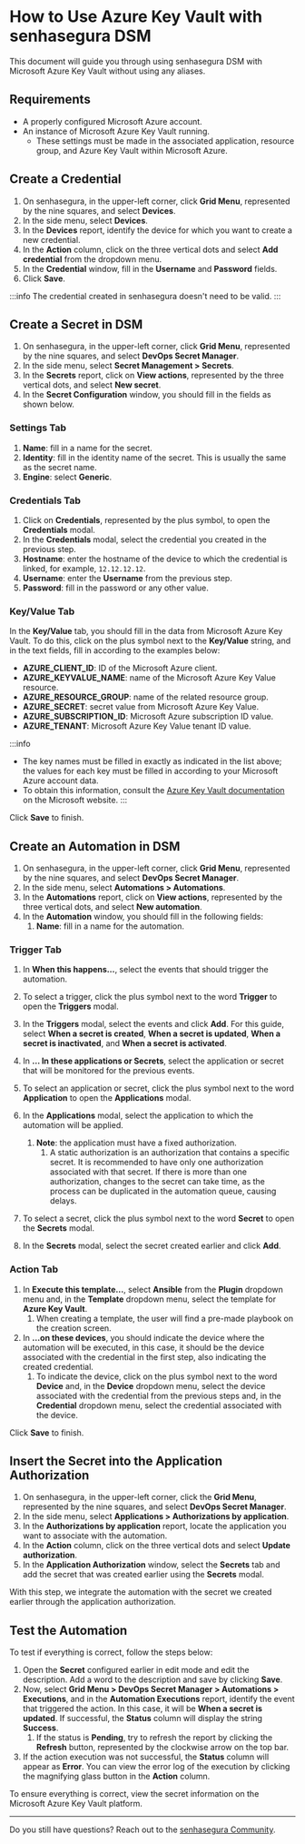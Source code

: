 # How to Use Azure Key Vault with senhasegura DSM

This document will guide you through using senhasegura DSM with Microsoft Azure Key Vault without using any aliases.

## Requirements

- A properly configured Microsoft Azure account.
- An instance of Microsoft Azure Key Vault running.
    - These settings must be made in the associated application, resource group, and Azure Key Vault within Microsoft Azure.

## Create a Credential

1. On senhasegura, in the upper-left corner, click **Grid Menu**, represented by the nine squares, and select **Devices**.
2. In the side menu, select **Devices**.
3. In the **Devices** report, identify the device for which you want to create a new credential.
4. In the **Action** column, click on the three vertical dots and select **Add credential** from the dropdown menu.
5. In the **Credential** window, fill in the **Username** and **Password** fields.
6. Click **Save**.

:::info
The credential created in senhasegura doesn't need to be valid.
:::

## Create a Secret in DSM

1. On senhasegura, in the upper-left corner, click **Grid Menu**, represented by the nine squares, and select **DevOps Secret Manager**.
2. In the side menu, select **Secret Management > Secrets**.
3. In the **Secrets** report, click on **View actions**, represented by the three vertical dots, and select **New secret**.
4. In the **Secret Configuration** window, you should fill in the fields as shown below.

### Settings Tab

1. **Name**: fill in a name for the secret.
2. **Identity**: fill in the identity name of the secret. This is usually the same as the secret name.
3. **Engine**: select **Generic**.

### Credentials Tab

1. Click on **Credentials**, represented by the plus symbol, to open the **Credentials** modal.
2. In the **Credentials** modal, select the credential you created in the previous step.
3. **Hostname**: enter the hostname of the device to which the credential is linked, for example, `12.12.12.12`.
4. **Username**: enter the **Username** from the previous step.
5. **Password**: fill in the password or any other value.

### Key/Value Tab

In the **Key/Value** tab, you should fill in the data from Microsoft Azure Key Vault. To do this, click on the plus symbol next to the **Key/Value** string, and in the text fields, fill in according to the examples below:

- **AZURE_CLIENT_ID**: ID of the Microsoft Azure client.
- **AZURE_KEYVALUE_NAME**: name of the Microsoft Azure Key Value resource.
- **AZURE_RESOURCE_GROUP**: name of the related resource group.
- **AZURE_SECRET**: secret value from Microsoft Azure Key Value.
- **AZURE_SUBSCRIPTION_ID**: Microsoft Azure subscription ID value.
- **AZURE_TENANT**: Microsoft Azure Key Value tenant ID value.

:::info
- The key names must be filled in exactly as indicated in the list above; the values for each key must be filled in according to your Microsoft Azure account data.  
- To obtain this information, consult the [Azure Key Vault documentation](https://docs.microsoft.com/en-us/azure/key-vault/) on the Microsoft website.
:::

Click **Save** to finish.

## Create an Automation in DSM

1. On senhasegura, in the upper-left corner, click **Grid Menu**, represented by the nine squares, and select **DevOps Secret Manager**.
2. In the side menu, select **Automations > Automations**.
3. In the **Automations** report, click on **View actions**, represented by the three vertical dots, and select **New automation**.
4. In the **Automation** window, you should fill in the following fields:
    1. **Name**: fill in a name for the automation.

### Trigger Tab

1. In **When this happens…**, select the events that should trigger the automation.
2. To select a trigger, click the plus symbol next to the word **Trigger** to open the **Triggers** modal.
3. In the **Triggers** modal, select the events and click **Add**. For this guide, select **When a secret is created**, **When a secret is updated**, **When a secret is inactivated**, and **When a secret is activated**.
4. In **… In these applications or Secrets**, select the application or secret that will be monitored for the previous events.
5. To select an application or secret, click the plus symbol next to the word **Application** to open the **Applications** modal.
6. In the **Applications** modal, select the application to which the automation will be applied.
    1. **Note**: the application must have a fixed authorization.
        1. A static authorization is an authorization that contains a specific secret. It is recommended to have only one authorization associated with that secret. If there is more than one authorization, changes to the secret can take time, as the process can be duplicated in the automation queue, causing delays.

7. To select a secret, click the plus symbol next to the word **Secret** to open the **Secrets** modal.
8. In the **Secrets** modal, select the secret created earlier and click **Add**.

### Action Tab

1. In **Execute this template…**, select **Ansible** from the **Plugin** dropdown menu and, in the **Template** dropdown menu, select the template for **Azure Key Vault**.
    1. When creating a template, the user will find a pre-made playbook on the creation screen.
2. In **…on these devices**, you should indicate the device where the automation will be executed, in this case, it should be the device associated with the credential in the first step, also indicating the created credential.
    1. To indicate the device, click on the plus symbol next to the word **Device** and, in the **Device** dropdown menu, select the device associated with the credential from the previous steps and, in the **Credential** dropdown menu, select the credential associated with the device.

Click **Save** to finish.

## Insert the Secret into the Application Authorization

1. On senhasegura, in the upper-left corner, click the **Grid Menu**, represented by the nine squares, and select **DevOps Secret Manager**.
2. In the side menu, select **Applications > Authorizations by application**.
3. In the **Authorizations by application** report, locate the application you want to associate with the automation.
4. In the **Action** column, click on the three vertical dots and select **Update authorization**.
5. In the **Application Authorization** window, select the **Secrets** tab and add the secret that was created earlier using the **Secrets** modal.

With this step, we integrate the automation with the secret we created earlier through the application authorization.

## Test the Automation

To test if everything is correct, follow the steps below:

1. Open the **Secret** configured earlier in edit mode and edit the description. Add a word to the description and save by clicking **Save**.
2. Now, select **Grid Menu > DevOps Secret Manager > Automations > Executions**, and in the **Automation Executions** report, identify the event that triggered the action. In this case, it will be **When a secret is updated**. If successful, the **Status** column will display the string **Success**.
    1. If the status is **Pending**, try to refresh the report by clicking the **Refresh** button, represented by the clockwise arrow on the top bar.
3. If the action execution was not successful, the **Status** column will appear as **Error**. You can view the error log of the execution by clicking the magnifying glass button in the **Action** column.

To ensure everything is correct, view the secret information on the Microsoft Azure Key Vault platform.

---

Do you still have questions? Reach out to the [senhasegura Community](https://community.senhasegura.com).